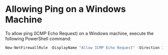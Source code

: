 # Allowing Ping on a Windows Machine

To allow ping (ICMP Echo Request) on a Windows machine, execute the following PowerShell command:

```powershell
New-NetFirewallRule -DisplayName "Allow ICMP Echo Request" -Direction Inbound -Protocol ICMPv4 -IcmpType 8 -Action Allow -Enabled True
